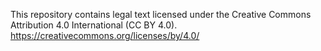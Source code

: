 This repository contains legal text licensed under the Creative Commons Attribution 4.0 International (CC BY 4.0).
https://creativecommons.org/licenses/by/4.0/

